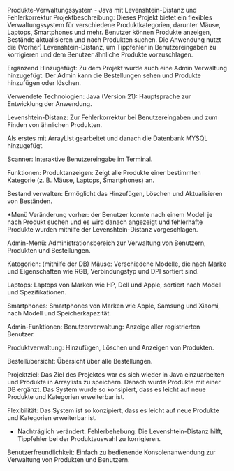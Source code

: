Produkte-Verwaltungssystem - Java mit Levenshtein-Distanz und Fehlerkorrektur
Projektbeschreibung:
Dieses Projekt bietet ein flexibles Verwaltungssystem für verschiedene Produktkategorien, darunter Mäuse, Laptops, Smartphones und mehr. Benutzer können Produkte anzeigen, Bestände aktualisieren und nach Produkten suchen. Die Anwendung nutzt die (Vorher) Levenshtein-Distanz, um Tippfehler in Benutzereingaben zu korrigieren und dem Benutzer ähnliche Produkte vorzuschlagen.

Ergänzend Hinzugefügt: Zu dem Projekt wurde auch eine Admin Verwaltung hinzugefügt. Der Admin kann die Bestellungen sehen und Produkte hinzufügen oder löschen.

Verwendete Technologien:
Java (Version 21): Hauptsprache zur Entwicklung der Anwendung.

Levenshtein-Distanz: Zur Fehlerkorrektur bei Benutzereingaben und zum Finden von ähnlichen Produkten.

Als erstes mit ArrayList gearbeitet und danach die Datenbank MYSQL hinzugefügt.

Scanner: Interaktive Benutzereingabe im Terminal.

Funktionen:
Produktanzeigen: Zeigt alle Produkte einer bestimmten Kategorie (z. B. Mäuse, Laptops, Smartphones) an.

Bestand verwalten: Ermöglicht das Hinzufügen, Löschen und Aktualisieren von Beständen.

*Menü Veränderung vorher: der Benutzer konnte nach einem Modell je nach Produkt suchen und es wird danach angezeigt und fehlerhafte Produkte wurden  mithilfe der Levenshtein-Distanz vorgeschlagen.

Admin-Menü: Administrationsbereich zur Verwaltung von Benutzern, Produkten und Bestellungen.

Kategorien: (mithilfe der DB)
Mäuse: Verschiedene Modelle, die nach Marke und Eigenschaften wie RGB, Verbindungstyp und DPI sortiert sind.

Laptops: Laptops von Marken wie HP, Dell und Apple, sortiert nach Modell und Spezifikationen.

Smartphones: Smartphones von Marken wie Apple, Samsung und Xiaomi, nach Modell und Speicherkapazität.

Admin-Funktionen:
Benutzerverwaltung: Anzeige aller registrierten Benutzer.

Produktverwaltung: Hinzufügen, Löschen und Anzeigen von Produkten.

Bestellübersicht: Übersicht über alle Bestellungen.

Projektziel:
Das Ziel des Projektes war es sich wieder in Java einzuarbeiten und  Produkte in  Arraylists zu speichern. Danach wurde Produkte
mit einer DB ergänzt. Das System wurde so konsipiert, dass es leicht auf neue Produkte und Kategorien erweiterbar ist. 

Flexibilität: Das System ist so konzipiert, dass es leicht auf neue Produkte und Kategorien erweiterbar ist.

* Nachträglich verändert. Fehlerbehebung: Die Levenshtein-Distanz hilft, Tippfehler bei der Produktauswahl zu korrigieren.

Benutzerfreundlichkeit: Einfach zu bedienende Konsolenanwendung zur Verwaltung von Produkten und Benutzern.
